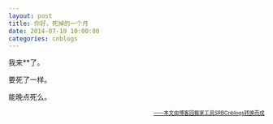 ```yaml
---
layout: post
title: 你好，死掉的一个月
date: 2014-07-19 10:00:00
categories: cnblogs
---
```


<p>我来**了。</p>
<p>要死了一样。</p>
<p>能晚点死么。</p>

<div align=right><a href="https://github.com/mlxy"><font size=1>——本文由博客园搬家工具SRBCnblogs转换而成</font></a></div>